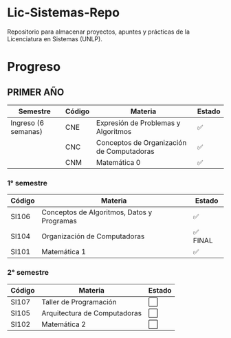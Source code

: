 # Lic-Sistemas-Repo
Repositorio para almacenar proyectos, apuntes y prácticas de la Licenciatura en Sistemas (UNLP).

# Progreso

## PRIMER AÑO

| Semestre              | Código | Materia                                               | Estado  |
|-----------------------|--------|--------------------------------------------------------|---------|
| Ingreso (6 semanas)   | CNE    | Expresión de Problemas y Algoritmos                   | ✅      |
|                       | CNC    | Conceptos de Organización de Computadoras             | ✅      |
|                       | CNM    | Matemática 0                                          | ✅      |

### 1° semestre

| Código | Materia                                               | Estado  |
|--------|--------------------------------------------------------|---------|
| SI106  | Conceptos de Algoritmos, Datos y Programas             | ✅ |
| SI104  | Organización de Computadoras                           | ✅ FINAL|
| SI101  | Matemática 1                                           | ✅      |

### 2° semestre

| Código | Materia                       | Estado  |
|--------|-------------------------------|---------|
| SI107  | Taller de Programación        | ⬜       |
| SI105  | Arquitectura de Computadoras  | ⬜       |
| SI102  | Matemática 2                  | ⬜       |
